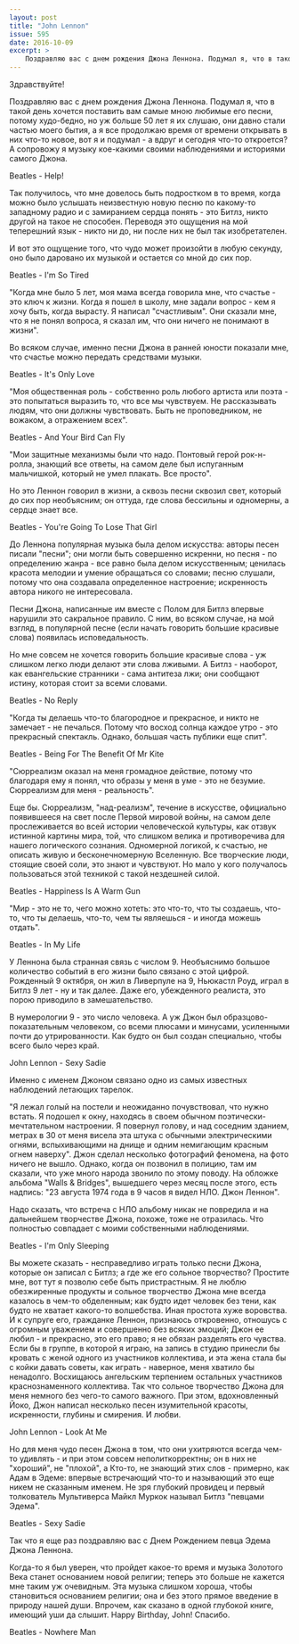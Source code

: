 ```yaml
---
layout: post
title: "John Lennon"
issue: 595
date: 2016-10-09
excerpt: >
    Поздравляю вас с днем рождения Джона Леннона. Подумал я, что в такой день хочется поставить вам самые мною любимые его песни, потому худо-бедно, но уж больше 50 лет я их слушаю, они давно стали частью моего бытия, а я все продолжаю время от времени открывать в них что-то новое, вот я и подумал - а вдруг и сегодня что-то откроется? А сопровожу я музыку кое-какими своими наблюдениями и историями самого Джона.
---
```


Здравствуйте!

Поздравляю вас с днем рождения Джона Леннона. Подумал я, что в такой день хочется поставить вам самые мною любимые его песни, потому худо-бедно, но уж больше 50 лет я их слушаю, они давно стали частью моего бытия, а я все продолжаю время от времени открывать в них что-то новое, вот я и подумал - а вдруг и сегодня что-то откроется? А сопровожу я музыку кое-какими своими наблюдениями и историями самого Джона.

Beatles - Help!

Так получилось, что мне довелось быть подростком в то время, когда можно было услышать неизвестную новую песню по какому-то западному радио и с замиранием сердца понять - это Битлз, никто другой на такое не способен. Переводя это ощущения на мой теперешний язык - никто ни до, ни после них не был так изобретателен.

И вот это ощущение того, что чудо может произойти в любую секунду, оно было даровано их музыкой и остается со мной до сих пор.

Beatles - I'm So Tired

"Когда мне было 5 лет, моя мама всегда говорила мне, что счастье - это ключ к жизни. Когда я пошел в школу, мне задали вопрос - кем я хочу быть, когда вырасту. Я написал "счастливым". Они сказали мне, что я не понял вопроса, я сказал им, что они ничего не понимают в жизни".

Во всяком случае, именно песни Джона в ранней юности показали мне, что счастье можно передать средствами музыки.

Beatles - It's Only Love

"Моя общественная роль - собственно роль любого артиста или поэта - это попытаться выразить то, что все мы чувствуем. Не рассказывать людям, что они должны чувствовать. Быть не проповедником, не вожаком, а отражением всех".

Beatles - And Your Bird Can Fly

"Мои защитные механизмы были что надо. Понтовый герой рок-н-ролла, знающий все ответы, на самом деле был испуганным мальчишкой, который не умел плакать. Все просто".

Но это Леннон говорил в жизни, а сквозь песни сквозил свет, который до сих пор необъясним; он оттуда, где слова бессильны и одномерны, а сердце знает все.

Beatles - You're Going To Lose That Girl

До Леннона популярная музыка была делом искусства: авторы песен писали "песни"; они могли быть совершенно искренни, но песня - по определению жанра - все равно была делом искусственным; ценилась красота мелодии и умение обращаться со словами; песню слушали, потому что она создавала определенное настроение; искренность автора никого не интересовала.

Песни Джона, написанные им вместе с Полом для Битлз впервые нарушили это сакральное правило. С ним, во всяком случае, на мой взгляд, в популярной песне (если начать говорить большие красивые слова) появилась исповедальность.

Но мне совсем не хочется говорить большие красивые слова - уж слишком легко люди делают эти слова лживыми. А Битлз - наоборот, как евангельские странники - сама антитеза лжи; они сообщают истину, которая стоит за всеми словами.

Beatles - No Reply

"Когда ты делаешь что-то благородное и прекрасное, и никто не замечает - не печалься. Потому что восход солнца каждое утро - это прекрасный спектакль. Однако, большая часть публики еще спит".

Beatles - Being For The Benefit Of Mr Kite

"Сюрреализм оказал на меня громадное действие, потому что благодаря ему я понял, что образы у меня в уме - это не безумие. Сюрреализм для меня - реальность".

Еще бы. Сюрреализм, "над-реализм", течение в искусстве, официально появившееся на свет после Первой мировой войны, на самом деле прослеживается во всей истории человеческой культуры, как отзвук истинной картины мира, той, что слишком велика и противоречива для нашего логического сознания. Одномерной логикой, к счастью, не описать живую и бесконечномерную Вселенную. Все творческие люди, стоящие своей соли, это знают и чувствуют. Но мало у кого получалось пользоваться этой техникой с такой нездешней силой.

Beatles - Happiness Is A Warm Gun

"Мир - это не то, чего можно хотеть: это что-то, что ты создаешь, что-то, что ты делаешь, что-то, чем ты являешься - и иногда можешь отдать".

Beatles - In My Life

У Леннона была странная связь с числом 9. Необъяснимо большое количество событий в его жизни было связано с этой цифрой. Рожденный 9 октября, он жил в Ливерпуле на 9, Ньюкастл Роуд, играл в Битлз 9 лет - ну и так далее. Даже его, убежденного реалиста, это порою приводило в замешательство.

В нумерологии 9 - это число человека. А уж Джон был образцово-показательным человеком, со всеми плюсами и минусами, усиленными почти до утрированности. Как будто он был создан специально, чтобы всего было через край.

John Lennon - Sexy Sadie

Именно с именем Джоном связано одно из самых известных наблюдений летающих тарелок.

"Я лежал голый на постели и неожиданно почувствовал, что нужно встать. Я подошел к окну, находясь в своем обычном поэтически-мечтательном настроении. Я повернул голову, и над соседним зданием, метрах в 30 от меня висела эта штука с обычными электрическими огнями, вспыхивающими на днище и одним немигающим красным огнем наверху". Джон сделал несколько фотографий феномена, на фото ничего не вышло. Однако, когда он позвонил в полицию, там им сказали, что уже много народа звонило по этому поводу. На обложке альбома "Walls & Bridges", вышедшего через месяц после этого, есть надпись: "23 августа 1974 года в 9 часов я видел НЛО. Джон Леннон".

Надо сказать, что встреча с НЛО альбому никак не повредила и на дальнейшем творчестве Джона, похоже, тоже не отразилась. Что полностью совпадает с моими собственными наблюдениями.

Beatles - I'm Only Sleeping

Вы можете сказать - несправедливо играть только песни Джона, которые он записал с Битлз; а где же его сольное творчество? Простите мне, вот тут я позволю себе быть пристрастным. Я не люблю обезжиренные продукты и сольное творчество Джона мне всегда казалось в чем-то обделенным; как будто идет человек без тени, как будто не хватает какого-то волшебства. Иная простота хуже воровства. И к супруге его, гражданке Леннон, признаюсь откровенно, отношусь с огромным уважением и совершенно без всяких эмоций; Джон ее любил - и прекрасно, это его право; я не обязан разделять его чувства. Если бы в группе, в которой я играю, на запись в студию принесли бы кровать с женой одного из участников коллектива, и эта жена стала бы с койки давать советы, как играть - наверное, меня хватило бы ненадолго. Восхищаюсь ангельским терпением остальных участников краснознаменного коллектива. Так что сольное творчество Джона для меня немного без чего-то самого важного. При этом, вдохновленный Йоко, Джон написал несколько песен изумительной красоты, искренности, глубины и смирения. И любви.

John Lennon - Look At Me

Но для меня чудо песен Джона в том, что они ухитряются всегда чем-то удивлять - и при этом совсем неполиткорректны; он в них не "хороший", не "плохой", а Кто-то, не знающий этих слов - примерно, как Адам в Эдеме: впервые встречающий что-то и называющий это еще никем не сказанным именем. Не зря глубокий провидец и первый толкователь Мультиверса Майкл Муркок называл Битлз "певцами Эдема".

Beatles - Sexy Sadie

Так что я еще раз поздравляю вас с Днем Рождением певца Эдема Джона Леннона.

Когда-то я был уверен, что пройдет какое-то время и музыка Золотого Века станет основанием новой религии; теперь это больше не кажется мне таким уж очевидным. Эта музыка слишком хороша, чтобы становиться основанием религии; она и без этого прямое введение в природу нашей души. Впрочем, как сказано в одной глубокой книге, имеющий уши да слышит. Happy Birthday, John! Спасибо.

Beatles - Nowhere Man
